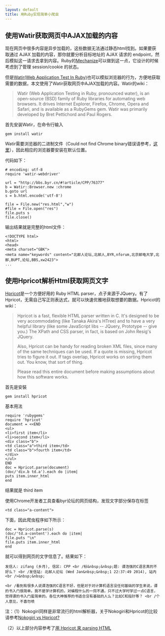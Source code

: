 ```yaml
---
layout: default
title: 用Ruby实现简单小爬虫
---
```


## 使用Watir获取网页中AJAX加载的内容 ##

现在网页中很多内容是异步加载的，这些数据无法通过静态html找到。如果要获取通过 AJAX 加载的内容，那你就要分析目标地址的 AJAX 请求的 endpoint，然后模拟这一请求去拿到内容。Ruby的[Mechanize](http://mechanize.rubyforge.org/)可以做到这一点，它设计的时候考虑到了管理 session/cookie 的状态。

但是[Watir(Web Application Test In Ruby)](https://github.com/watir/watir-webdriver)也可以模拟浏览器的行为，方便地获取需要的数据，本文使用了Watir获取网页中AJAX加载的内容。Watir的wiki：

> Watir (Web Application Testing in Ruby, pronounced water), is an open-source (BSD) family of Ruby libraries for automating web browsers. It drives Internet Explorer, Firefox, Chrome, Opera and Safari, and is available as a RubyGems gem. Watir was primarily developed by Bret Pettichord and Paul Rogers.

首先安装Watir，在命令行输入

    gem install watir

Watir需要浏览器的二进制文件（Could not find Chrome binary错误请参考，[这里](http://lantianyue.com/2014/01/TroubleShootingList/)），因此相应的浏览器要安装在默认位置。

代码如下：

    # encoding: utf-8
    require 'watir-webdriver' 
 
    url = "http://bbs.byr.cn/#!article/CPP/76377"
    b = Watir::Browser.new :chrome
    b.goto url
    s = b.html.encode('utf-8')
 
    file = File.new("res.html","w")
    #file = File.open("res")
    file.puts s
	file.close()

输出结果就是完整的html文件：


    <!DOCTYPE html>
    <html>
    <head>
    <meta charset="GBK">
    <meta name="keywords" content="北邮人论坛,北邮人,BYR,nforum,北京邮电大学,北邮,BUPT,论坛,BBS,xw2423">
    ...

## 使用Hpricot解析Html获取网页文字 ##

[Hpricot](https://github.com/hpricot/hpricot)是一个方便好用的 Ruby HTML parser，点子来源于JQuery。有了Hpricot，无需自己写正则表达式，就可以快速优雅地获取想要的数据。Hpricot的wiki：

> Hpricot is a fast, flexible HTML parser written in C. It's designed to be very accommodating (like Tanaka Akira's HTree) and to have a very helpful library (like some JavaScript libs -- JQuery, Prototype -- give you.) The XPath and CSS parser, in fact, is based on John Resig's JQuery.
> 
> Also, Hpricot can be handy for reading broken XML files, since many of the same techniques can be used. If a quote is missing, Hpricot tries to figure it out. If tags overlap, Hpricot works on sorting them out. You know, that sort of thing.
> 
> Please read this entire document before making assumptions about how this software works.

首先是安裝

    gem install hpricot

基本用法

    require 'rubygems'
    require 'hpricot'
    document = <<END
    <ul>
    <li>first item</li>
    <li>second item</li>
    <div class="b">
    <td class="a">third item</td>
    <td class="b">fourth item</td>
    </div>
    </ul>
    END
    doc = Hpricot.parse(document)
    (doc/'div.b td.a').each do |item|
    puts item.inner_html
    end

结果就是 third item
 
使用Chrome开发者工具查看byr论坛的网页结构，发现文字部分保存在标签

    <td class="a-content">

下面，因此爬虫程序如下所示：

    doc = Hpricot.parse(s)
    (doc/'td.a-content').each do |item|
    file.puts "\n"
    file.puts item.inner_html
    end

就可以得到网页的文字信息了。结果如下：




    发信人: zifang (乡月), 信区: CPP <br /标&nbsp;&nbsp;题: 谭浩强的C语言真的不好么？ <br /发信站: 北邮人论坛 (Wed Jan&nbsp;&nbsp;1 22:37:49 2014), 站内 <br />&nbsp;&nbsp;

    <br /看到有很多人说谭浩强的C语言不好，但是对于对计算机语言没任何基础的学生来说，谭的书入门很简单。我不是学计算机的，对编程什么的一窍不通，只不过大学时学过一点C语言，觉得谭的书入门蛮简单的。各位大神推荐的书适合没有基础的人么？比如C和指针等？ <br /个人意见，不喜勿喷



注：（1）Nokogiri同样是非常流行的html解析器，关于Nokogiri和Hpricot的比较请参考[Nokogiri vs Hpricot?](http://stackoverflow.com/questions/2888587/nokogiri-vs-hpricot)

（2）以上部分内容参考了[用 Hpricot 來 parsing HTML](http://ihower.tw/blog/archives/1666)